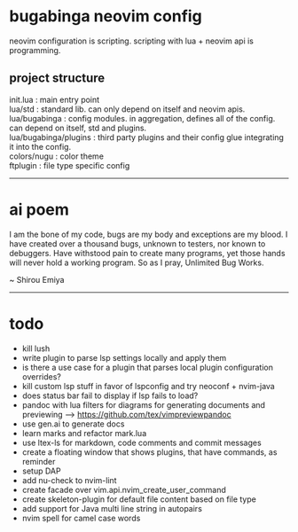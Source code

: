 # bugabinga neovim config

neovim configuration is scripting.
scripting with lua + neovim api is programming.

## project structure

init.lua
: main entry point
\
lua/std
: standard lib. can only depend on itself and neovim apis.
\
lua/bugabinga
: config modules. in aggregation, defines all of the config. can depend on itself, std and plugins.
\
lua/bugabinga/plugins
: third party plugins and their config glue integrating it into the config.
\
colors/nugu
: color theme
\
ftplugin
: file type specific config

----------

# ai poem

I am the bone of my code, bugs are my body and exceptions are my blood.
I have created over a thousand bugs, unknown to testers, nor known to debuggers.
Have withstood pain to create many programs, yet those hands will never hold a working program.
So as I pray, Unlimited Bug Works.

~ Shirou Emiya

---------

# todo

* kill lush
* write plugin to parse lsp settings locally and apply them
* is there a use case for a plugin that parses local plugin configuration overrides?
* kill custom lsp stuff in favor of lspconfig and try neoconf + nvim-java
* does status bar fail to display if lsp fails to load?
* pandoc with lua filters for diagrams for generating documents and previewing --> https://github.com/tex/vimpreviewpandoc
* use gen.ai to generate docs
* learn marks and refactor mark.lua
* use ltex-ls for markdown, code comments and commit messages
* create a floating window that shows plugins, that have commands, as reminder
* setup DAP
* add nu-check to nvim-lint
* create facade over vim.api.nvim_create_user_command
* create skeleton-plugin for default file content based on file type
* add support for Java multi line string in autopairs
* nvim spell for camel case words
